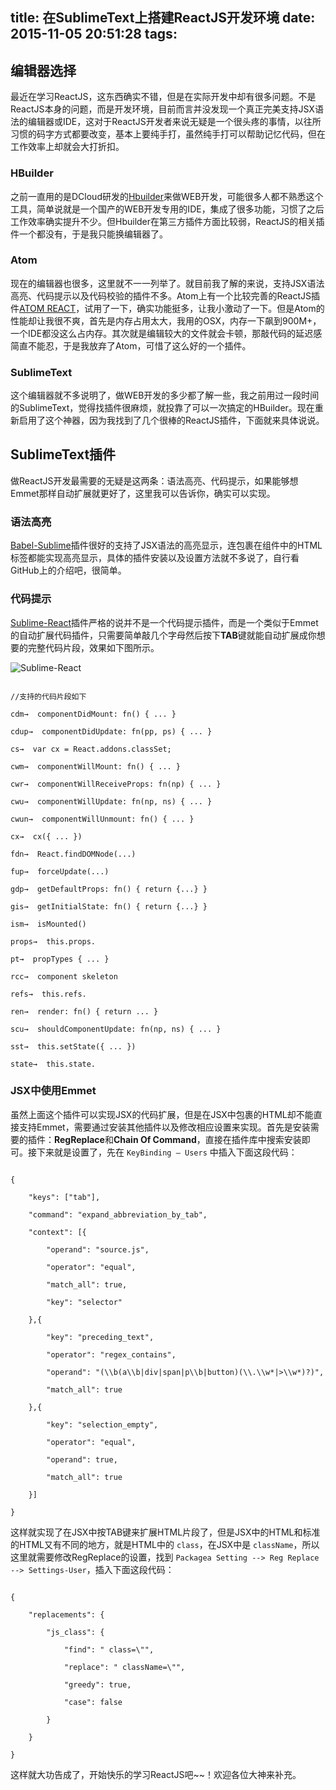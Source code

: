 title: 在SublimeText上搭建ReactJS开发环境
date: 2015-11-05 20:51:28
tags:
---

## 编辑器选择

最近在学习ReactJS，这东西确实不错，但是在实际开发中却有很多问题。不是ReactJS本身的问题，而是开发环境，目前而言并没发现一个真正完美支持JSX语法的编辑器或IDE，这对于ReactJS开发者来说无疑是一个很头疼的事情，以往所习惯的码字方式都要改变，基本上要纯手打，虽然纯手打可以帮助记忆代码，但在工作效率上却就会大打折扣。



### HBuilder

之前一直用的是DCloud研发的[Hbuilder](http://www.dcloud.io/)来做WEB开发，可能很多人都不熟悉这个工具，简单说就是一个国产的WEB开发专用的IDE，集成了很多功能，习惯了之后工作效率确实提升不少。但Hbuilder在第三方插件方面比较弱，ReactJS的相关插件一个都没有，于是我只能换编辑器了。

<!-- more --> 

### Atom

现在的编辑器也很多，这里就不一一列举了。就目前我了解的来说，支持JSX语法高亮、代码提示以及代码校验的插件不多。Atom上有一个比较完善的ReactJS插件[ATOM REACT](http://orktes.github.io/atom-react/)，试用了一下，确实功能挺多，让我小激动了一下。但是Atom的性能却让我很不爽，首先是内存占用太大，我用的OSX，内存一下飙到900M+，一个IDE都没这么占内存。其次就是编辑较大的文件就会卡顿，那敲代码的延迟感简直不能忍，于是我放弃了Atom，可惜了这么好的一个插件。



### SublimeText

这个编辑器就不多说明了，做WEB开发的多少都了解一些，我之前用过一段时间的SublimeText，觉得找插件很麻烦，就投靠了可以一次搞定的HBuilder。现在重新启用了这个神器，因为我找到了几个很棒的ReactJS插件，下面就来具体说说。



## SublimeText插件

做ReactJS开发最需要的无疑是这两条：语法高亮、代码提示，如果能够想Emmet那样自动扩展就更好了，这里我可以告诉你，确实可以实现。



### 语法高亮

[Babel-Sublime](https://github.com/babel/babel-sublime)插件很好的支持了JSX语法的高亮显示，连包裹在组件中的HTML标签都能实现高亮显示，具体的插件安装以及设置方法就不多说了，自行看GitHub上的介绍吧，很简单。



### 代码提示

[Sublime-React](https://github.com/reactjs/sublime-react)插件严格的说并不是一个代码提示插件，而是一个类似于Emmet的自动扩展代码插件，只需要简单敲几个字母然后按下**TAB**键就能自动扩展成你想要的完整代码片段，效果如下图所示。



![Sublime-React](http://7xnvp3.com1.z0.glb.clouddn.com/1055563878-563aee89c4438_articlex.gif)



```

//支持的代码片段如下

cdm→  componentDidMount: fn() { ... }

cdup→  componentDidUpdate: fn(pp, ps) { ... }

cs→  var cx = React.addons.classSet;

cwm→  componentWillMount: fn() { ... }

cwr→  componentWillReceiveProps: fn(np) { ... }

cwu→  componentWillUpdate: fn(np, ns) { ... }

cwun→  componentWillUnmount: fn() { ... }

cx→  cx({ ... })

fdn→  React.findDOMNode(...)

fup→  forceUpdate(...)

gdp→  getDefaultProps: fn() { return {...} } 

gis→  getInitialState: fn() { return {...} } 

ism→  isMounted()

props→  this.props.

pt→  propTypes { ... }

rcc→  component skeleton

refs→  this.refs.

ren→  render: fn() { return ... }

scu→  shouldComponentUpdate: fn(np, ns) { ... }

sst→  this.setState({ ... })

state→  this.state.

```



### JSX中使用Emmet

虽然上面这个插件可以实现JSX的代码扩展，但是在JSX中包裹的HTML却不能直接支持Emmet，需要通过安装其他插件以及修改相应设置来实现。首先是安装需要的插件：**RegReplace**和**Chain Of Command**，直接在插件库中搜索安装即可。接下来就是设置了，先在 `KeyBinding – Users` 中插入下面这段代码：

```

{

    "keys": ["tab"],

    "command": "expand_abbreviation_by_tab", 

    "context": [{

        "operand": "source.js", 

        "operator": "equal", 

        "match_all": true, 

        "key": "selector"

    },{

        "key": "preceding_text", 

        "operator": "regex_contains", 

        "operand": "(\\b(a\\b|div|span|p\\b|button)(\\.\\w*|>\\w*)?)", 

        "match_all": true

    },{

        "key": "selection_empty", 

        "operator": "equal", 

        "operand": true, 

        "match_all": true

    }]

}

```

这样就实现了在JSX中按TAB键来扩展HTML片段了，但是JSX中的HTML和标准的HTML又有不同的地方，就是HTML中的 `class`，在JSX中是 `className`，所以这里就需要修改RegReplace的设置，找到 `Packagea Setting --> Reg Replace --> Settings-User`，插入下面这段代码：

```

{

    "replacements": {

        "js_class": {

            "find": " class=\"",

            "replace": " className=\"",

            "greedy": true,

            "case": false

        }

    }

}

```

这样就大功告成了，开始快乐的学习ReactJS吧~~！欢迎各位大神来补充。
